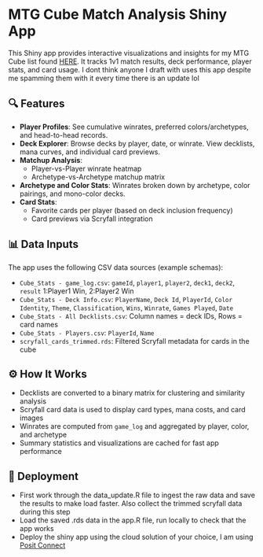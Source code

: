 # MTG Cube Match Analysis Shiny App

This Shiny app provides interactive visualizations and insights for my MTG Cube list found [HERE](https://cubecobra.com/cube/list/johngaebler-360). It tracks 1v1 match results, deck performance, player stats, and card usage. I dont think anyone I draft with uses this app despite me spamming them with it every time there is an update lol 

## 🔍 Features

- **Player Profiles**: See cumulative winrates, preferred colors/archetypes, and head-to-head records.
- **Deck Explorer**: Browse decks by player, date, or winrate. View decklists, mana curves, and individual card previews.
- **Matchup Analysis**:
  - Player-vs-Player winrate heatmap
  - Archetype-vs-Archetype matchup matrix
- **Archetype and Color Stats**: Winrates broken down by archetype, color pairings, and mono-color decks.
- **Card Stats**:
  - Favorite cards per player (based on deck inclusion frequency)
  - Card previews via Scryfall integration

## 📊 Data Inputs

The app uses the following CSV data sources (example schemas):

- `Cube_Stats - game_log.csv`: `gameId`, `player1`, `player2`, `deck1`, `deck2`, `result` 1:Player1 Win, 2:Player2 Win
- `Cube_Stats - Deck Info.csv`: `PlayerName`, `Deck Id`, `PlayerId`, `Color Identity`, `Theme`, `Classification`, `Wins`, `Winrate`, `Games Played`, `Date`
- `Cube_Stats - All Decklists.csv`: Column names = deck IDs, Rows = card names
- `Cube_Stats - Players.csv`: `PlayerId`, `Name`
- `scryfall_cards_trimmed.rds`: Filtered Scryfall metadata for cards in the cube 

## ⚙️ How It Works

- Decklists are converted to a binary matrix for clustering and similarity analysis
- Scryfall card data is used to display card types, mana costs, and card images
- Winrates are computed from `game_log` and aggregated by player, color, and archetype
- Summary statistics and visualizations are cached for fast app performance

## 🚀 Deployment

- First work through the data_update.R file to ingest the raw data and save the results to make load faster. Also collect the trimmed scryfall data during this step
- Load the saved .rds data in the app.R file, run locally to check that the app works
- Deploy the shiny app using the cloud solution of your choice, I am using [Posit Connect](https://posit.co/products/enterprise/connect/)
